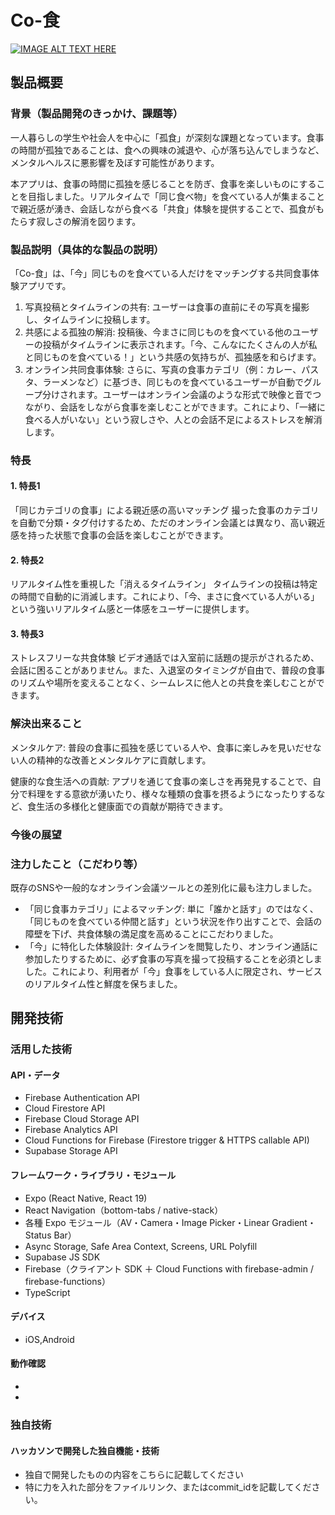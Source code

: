 # Co-食

[![IMAGE ALT TEXT HERE](https://jphacks.com/wp-content/uploads/2025/05/JPHACKS2025_ogp.jpg)](https://www.youtube.com/watch?v=lA9EluZugD8)

## 製品概要
### 背景（製品開発のきっかけ、課題等）
一人暮らしの学生や社会人を中心に「孤食」が深刻な課題となっています。食事の時間が孤独であることは、食への興味の減退や、心が落ち込んでしまうなど、メンタルヘルスに悪影響を及ぼす可能性があります。

本アプリは、食事の時間に孤独を感じることを防ぎ、食事を楽しいものにすることを目指しました。リアルタイムで「同じ食べ物」を食べている人が集まることで親近感が湧き、会話しながら食べる「共食」体験を提供することで、孤食がもたらす寂しさの解消を図ります。
### 製品説明（具体的な製品の説明）
「Co-食」は、「今」同じものを食べている人だけをマッチングする共同食事体験アプリです。
1. 写真投稿とタイムラインの共有: ユーザーは食事の直前にその写真を撮影し、タイムラインに投稿します。
2. 共感による孤独の解消: 投稿後、今まさに同じものを食べている他のユーザーの投稿がタイムラインに表示されます。「今、こんなにたくさんの人が私と同じものを食べている！」という共感の気持ちが、孤独感を和らげます。
3. オンライン共同食事体験: さらに、写真の食事カテゴリ（例：カレー、パスタ、ラーメンなど）に基づき、同じものを食べているユーザーが自動でグループ分けされます。ユーザーはオンライン会議のような形式で映像と音でつながり、会話をしながら食事を楽しむことができます。これにより、「一緒に食べる人がいない」という寂しさや、人との会話不足によるストレスを解消します。
### 特長
#### 1. 特長1
「同じカテゴリの食事」による親近感の高いマッチング 撮った食事のカテゴリを自動で分類・タグ付けするため、ただのオンライン会議とは異なり、高い親近感を持った状態で食事の会話を楽しむことができます。
#### 2. 特長2
リアルタイム性を重視した「消えるタイムライン」 タイムラインの投稿は特定の時間で自動的に消滅します。これにより、「今、まさに食べている人がいる」という強いリアルタイム感と一体感をユーザーに提供します。
#### 3. 特長3
ストレスフリーな共食体験 ビデオ通話では入室前に話題の提示がされるため、会話に困ることがありません。また、入退室のタイミングが自由で、普段の食事のリズムや場所を変えることなく、シームレスに他人との共食を楽しむことができます。

### 解決出来ること
メンタルケア: 普段の食事に孤独を感じている人や、食事に楽しみを見いだせない人の精神的な改善とメンタルケアに貢献します。

健康的な食生活への貢献: アプリを通じて食事の楽しさを再発見することで、自分で料理をする意欲が湧いたり、様々な種類の食事を摂るようになったりするなど、食生活の多様化と健康面での貢献が期待できます。
### 今後の展望
### 注力したこと（こだわり等）
既存のSNSや一般的なオンライン会議ツールとの差別化に最も注力しました。
* 「同じ食事カテゴリ」によるマッチング: 単に「誰かと話す」のではなく、「同じものを食べている仲間と話す」という状況を作り出すことで、会話の障壁を下げ、共食体験の満足度を高めることにこだわりました。
* 「今」に特化した体験設計: タイムラインを閲覧したり、オンライン通話に参加したりするために、必ず食事の写真を撮って投稿することを必須としました。これにより、利用者が「今」食事をしている人に限定され、サービスのリアルタイム性と鮮度を保ちました。

## 開発技術
### 活用した技術
#### API・データ
* Firebase Authentication API
* Cloud Firestore API 
* Firebase Cloud Storage API 
* Firebase Analytics API 
* Cloud Functions for Firebase (Firestore trigger & HTTPS callable API) 
* Supabase Storage API

#### フレームワーク・ライブラリ・モジュール
* Expo (React Native, React 19)
* React Navigation（bottom-tabs / native-stack）
* 各種 Expo モジュール（AV・Camera・Image Picker・Linear Gradient・Status Bar）
* Async Storage, Safe Area Context, Screens, URL Polyfill
* Supabase JS SDK
* Firebase（クライアント SDK ＋ Cloud Functions with firebase-admin / firebase-functions）
* TypeScript

#### デバイス
* iOS,Android

#### 動作確認
* 
* 

### 独自技術
#### ハッカソンで開発した独自機能・技術
* 独自で開発したものの内容をこちらに記載してください
* 特に力を入れた部分をファイルリンク、またはcommit_idを記載してください。
